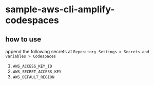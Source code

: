 # sample-aws-cli-amplify-codespaces

## how to use

append the following secrets at `Repository Settings > Secrets and variables > Codespaces`

1. `AWS_ACCESS_KEY_ID`
2. `AWS_SECRET_ACCESS_KEY`
3. `AWS_DEFAULT_REGION`



